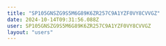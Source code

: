 ```yaml
---
title: "SP105GNSZG9S5M6G89K6ZR257C9A1YZF0VY8CVVGZ"
date: 2024-10-14T09:31:56.088Z
user: SP105GNSZG9S5M6G89K6ZR257C9A1YZF0VY8CVVGZ
layout: "users"
---
```

    